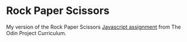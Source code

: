 # Rock Paper Scissors
My version of the Rock Paper Scissors [Javascript assignment](https://www.theodinproject.com/lessons/foundations-rock-paper-scissors) from The Odin Project Curriculum.